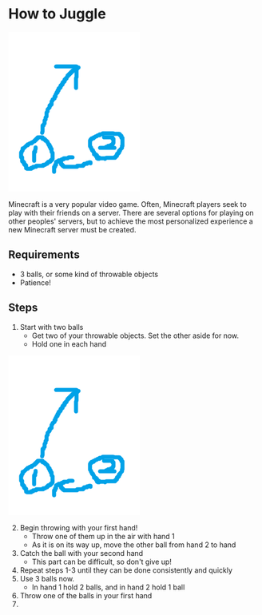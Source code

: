 # How to Juggle

![image_2022-01-20_151454.png](image_2022-01-20_151454.png)

Minecraft is a very popular video game. Often, Minecraft players seek to play with their friends on a server. There are several options for playing on other peoples' servers, but to achieve the most personalized experience a new Minecraft server must be created.

## Requirements

- 3 balls, or some kind of throwable objects
- Patience!

## Steps

1. Start with two balls
    - Get two of your throwable objects. Set the other aside for now.
    - Hold one in each hand

![image_2022-01-20_151454.png](image_2022-01-20_151454.png)

2. Begin throwing with your first hand!
    - Throw one of them up in the air with hand 1
    - As it is on its way up, move the other ball from hand 2 to hand
3. Catch the ball with your second hand 
    - This part can be difficult, so don't give up!
4. Repeat steps 1-3 until they can be done consistently and quickly
5. Use 3 balls now.
    - In hand 1 hold 2 balls, and in hand 2 hold 1 ball
6. Throw one of the balls in your first hand
7. 
